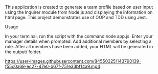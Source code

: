 This application is created to generate a team profile based on user input using the Inquirer module from Node.js and displaying the information on  html page. This project demonstrates use of OOP and TDD using Jest.


Usage

In your terminal, run the script with the command node app.js.
Enter your manager details when prompted.
Add additional members by selecting a role.
After all members have been added, your HTML will be generated in the output/ folder.

https://user-images.githubusercontent.com/84550325/143790139-f55c0a69-ec27-47e0-b67f-751e33bf14a9.mp4

